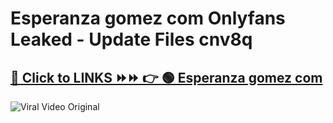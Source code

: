 
 # Esperanza gomez com Onlyfans Leaked - Update Files cnv8q

## <h2><a href="https://clipsfans.com/Esperanza_gomez_com&ref=git">🔗 Click to LINKS ⏩⏩ 👉 🟢 Esperanza gomez com </a></h2>

<a href="https://clipsfans.com/Esperanza_gomez_com&ref=git" rel="nofollow" data-target="animated-image.originalLink"><img src="https://i.ibb.co.com/xMMVF88/686577567.gif" alt="Viral Video Original" style="max-width: 100%; display: inline-block;" data-target="animated-image.originalImage"></a>

